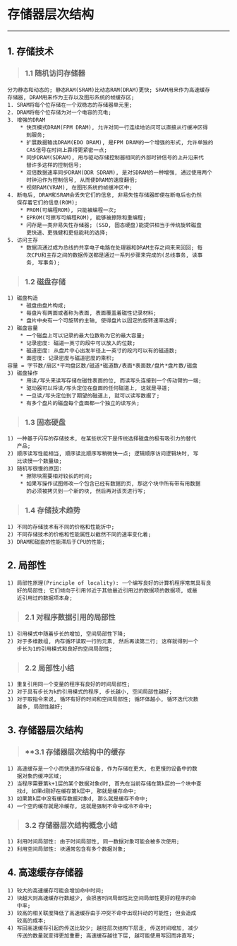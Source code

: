 # **存储器层次结构**
***


## **1. 存储技术**
> ### **1.1 随机访问存储器**
    分为静态和动态的; 静态RAM(SRAM)比动态RAM(DRAM)更快; SRAM用来作为高速缓存
    存储器, DRAM用来作为主存以及图形系统的帧缓存区;
    1. SRAM将每个位存储在一个双稳态的存储器单元里;
    2. DRAM将每个位存储为对一个电容的充电;
    3. 增强的DRAM
        * 快页模式DRAM(FPM DRAM), 允许对同一行连续地访问可以直接从行缓冲区得
          到服务;
        * 扩展数据输出DRAM(EDO DRAM), 是FPM DRAM的一个增强的形式, 允许单独的
          CAS信号在时间上靠得更紧密一点;
        * 同步DRAM(SDRAM), 用与驱动存储控制器相同的外部时钟信号的上升沿来代
          替许多这样的控制信号;
        * 双倍数据速率同步DRAM(DDR SDRAM), 是对SDRAM的一种增强, 通过使用两个
          时钟沿作为控制信号, 从而使DRAM的速度翻倍;
        * 视频RAM(VRAM), 在图形系统的帧缓冲区中;
    4. 断电后, DRAM和SRAM会丢失它们的信息, 非易失性存储器即使在断电后也仍然
       保存着它们的信息(ROM);
        * PROM(可编程ROM), 只能被编程一次;
        * EPROM(可擦写可编程ROM), 能够被擦除和重编程;
        * 闪存是一类非易失性存储器; (SSD, 固态硬盘)能提供相当于传统旋转磁盘
          更快速、更强健和更低能耗的选择;
    5. 访问主存
        * 数据流通过成为总线的共享电子电路在处理器和DRAM主存之间来来回回; 每
          次CPU和主存之间的数据传送都是通过一系列步骤来完成的(总线事务, 读事
          务, 写事务);

> ### **1.2 磁盘存储**
    1) 磁盘构造
        * 磁盘由盘片构成;
        * 每盘片有两面或者称为表面, 表面覆盖着磁性记录材料;
        * 盘片中央有一个可旋转的主轴, 使得盘片以固定的旋转速率选择;
    2) 磁盘容量
        * 一个磁盘上可以记录的最大位数称为它的最大容量;
        * 记录密度: 磁道一英寸的段中可以放入的位数;
        * 磁道密度: 从盘片中心出发半径上一英寸的段内可以有的磁道数;
        * 面密度: 记录密度与磁道密度的乘积;
    容量 = 字节数/扇区*平均盘区数/磁道*磁道数/表面*表面数/盘片*盘片数/磁盘
    3) 磁盘操作
        * 用读/写头来读写存储在磁性表面的位, 而读写头连接到一个传动臂的一端;
        * 驱动器可以将读/写头定位在盘面的任何磁道上, 这就是寻道;
        * 一旦读/写头定位到了期望的磁道上, 就可以读写数据了;
        * 有多个盘片的磁盘每个盘面都一个独立的读写头;

> ### **1.3 固态硬盘**
    1) 一种基于闪存的存储技术, 在某些状况下是传统选择磁盘的极有吸引力的替代
       产品;
    2) 顺序读写性能相当, 顺序读比顺序写稍微快一点; 逻辑顺序访问逻辑块时, 写
       比读慢一个数量级;
    3) 随机写很慢的原因:
        * 擦除块需要相对较长的时间;
        * 如果写操作试图修改一个包含已经有数据的页, 那这个块中所有带有用数据
          的必须被拷贝到一个新的块, 然后再对该页进行写;

> ### **1.4 存储技术趋势**
    1) 不同的存储技术有不同的价格和性能折中;
    2) 不同存储技术的价格和性能属性以截然不同的速率变化着;
    3) DRAM和磁盘的性能滞后于CPU的性能;


## **2. 局部性**
    1) 局部性原理(Principle of locality): 一个编写良好的计算机程序常常具有良
       好的局部性; 它们倾向于引用邻近于其他最近引用过的数据项的数据项, 或最
       近引用过的数据项本身;
> ### **2.1 对程序数据引用的局部性**
    1) 引用模式中随着步长的增加, 空间局部性下降;
    2) 对于多维数组, 内存循环读取一行的元素, 然后再读第二行; 这样就得到一个
       步长为1的引用模式和良好的空间局部性;

> ### **2.2 局部性小结**
    1) 重复引用同一个变量的程序有良好的时间局部性;
    2) 对于具有步长为k的引用模式的程序, 步长越小, 空间局部性越好;
    3) 对于取指令来说, 循环有好的时间和空间局部性; 循环体越小, 循环迭代次数
       越多, 局部性越好;


## **3. 存储器层次结构**
> ### **3.1 存储器层次结构中的缓存
    1) 高速缓存是一个小而快速的存储设备, 作为存储在更大, 也更慢的设备中的数
       据对象的缓冲区域;
    2) 当程序需要第k+1层的某个数据对象d时, 首先在当前存储在第k层的一个块中查
       找d, 如果d刚好在缓存第k层中, 那就是缓存命中;
    3) 如果第k层中没有缓存数据对象d, 那么就是缓存不命中;
    4) 一个空的缓存就是冷缓存, 这就是强制不命中或冷不命中;

> ### **3.2 存储器层次结构概念小结**
    1) 利用时间局部性: 由于时间局部性, 同一数据对象可能会被多次使用;
    2) 利用空间局部性: 块通常包含有多个数据对象;


## **4. 高速缓存存储器**
    1) 较大的高速缓存可能会增加命中时间;
    2) 块越大则高速缓存行数越少, 会损害时间局部性比空间局部性更好的程序的命
       中率;
    3) 较高的相关联度降低了高速缓存由于冲突不命中出现抖动的可能性; 但会造成
       较高的成本;
    4) 写回高速缓存引起的传送比较少; 越往层次结构下层走, 传送时间增加, 减少
       传送的数量就变得更加重要; 高速缓存越往下层, 越可能使用写回而非直写;
